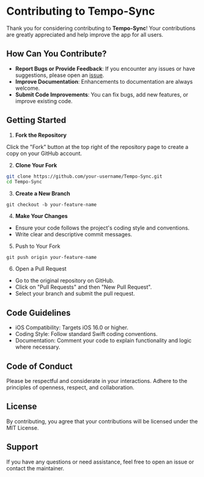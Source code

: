 # Contributing to Tempo-Sync

Thank you for considering contributing to **Tempo-Sync**! Your contributions are greatly appreciated and help improve the app for all users.

## How Can You Contribute?

- **Report Bugs or Provide Feedback**: If you encounter any issues or have suggestions, please open an [issue](https://github.com/york9675/Tempo-Sync/issues).
- **Improve Documentation**: Enhancements to documentation are always welcome.
- **Submit Code Improvements**: You can fix bugs, add new features, or improve existing code.

## Getting Started

1. **Fork the Repository**

Click the "Fork" button at the top right of the repository page to create a copy on your GitHub account.

2. **Clone Your Fork**

```bash
git clone https://github.com/your-username/Tempo-Sync.git
cd Tempo-Sync
```

3. **Create a New Branch**

```
git checkout -b your-feature-name
```

4. **Make Your Changes**

- Ensure your code follows the project's coding style and conventions.
- Write clear and descriptive commit messages.

5. Push to Your Fork

```
git push origin your-feature-name
```

6. Open a Pull Request

- Go to the original repository on GitHub.
- Click on "Pull Requests" and then "New Pull Request".
- Select your branch and submit the pull request.


## Code Guidelines

- iOS Compatibility: Targets iOS 16.0 or higher.
- Coding Style: Follow standard Swift coding conventions.
- Documentation: Comment your code to explain functionality and logic where necessary.

## Code of Conduct

Please be respectful and considerate in your interactions. Adhere to the principles of openness, respect, and collaboration.

## License

By contributing, you agree that your contributions will be licensed under the MIT License.

## Support

If you have any questions or need assistance, feel free to open an issue or contact the maintainer.
